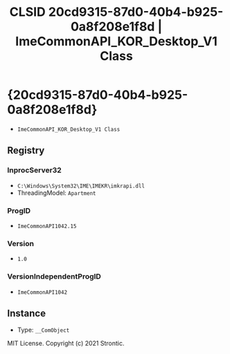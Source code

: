 ﻿---
title: "CLSID 20cd9315-87d0-40b4-b925-0a8f208e1f8d | ImeCommonAPI_KOR_Desktop_V1 Class"
excerpt: What is COM-Object CLSID 20cd9315-87d0-40b4-b925-0a8f208e1f8d?
---

# {20cd9315-87d0-40b4-b925-0a8f208e1f8d}

* `ImeCommonAPI_KOR_Desktop_V1 Class`

## Registry


### InprocServer32

* `C:\Windows\System32\IME\IMEKR\imkrapi.dll`
* ThreadingModel: `Apartment`

### ProgID

* `ImeCommonAPI1042.15`

### Version

* `1.0`

### VersionIndependentProgID

* `ImeCommonAPI1042`

## Instance

* Type: `__ComObject`

MIT License. Copyright (c) 2021 Strontic.


